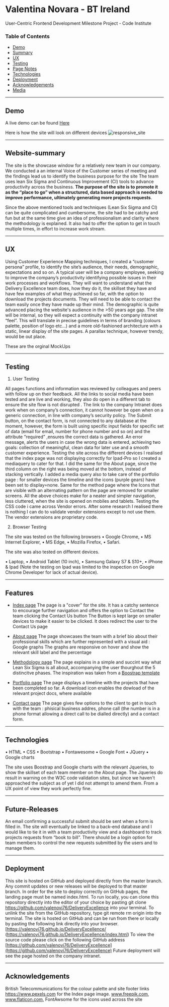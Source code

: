  # Valentina Novara - BT Ireland
User-Centric Frontend Development Milestone Project - Code Institute 


### Table of Contents

- [Demo](#Demo)
- [Summary](#Website-summary)
- [UX](#UX)
- [Testing](#Testing)
- [Page Notes](#Page-Notes)
- [Technologies](#Technologies)
- [Deployment](#Deployment)
- [Acknowledgements](#Acknowledgements)
- [Media](#Media)


________________________________________
## Demo
A live demo can be found [Here](https://valenovi76.github.io/DeliveryExcellence/index.html)

Here is how the site will look on different devices
![responsive_site](https://github.com/valenovi76/DeliveryExcellence/tree/master/assets/images/responsive_site.jpg)

________________________________________
## Website-summary
The site is the showcase window for a relatively new team in our company. 
We conducted a an internal Voice of the Customer series of meeting and the findings lead us to identify the business purpose for the site
The team uses lean Six Sigma and Continuous Improvement (CI) tools to advance productivity across the business. 
**The purpose of the site is to promote it as the “place to go” when a structured, data based approach is needed to improve performance, 
ultimately generating more projects requests**.

Since the above mentioned tools and techniques (Lean Six Sigma and CI) can be quite complicated and cumbersome, the site had to be 
catchy and fun but at the same time give an idea of professionalism and clarity where the methodology is explained. 
It also had to offer the option to get in touch multiple times, in effort to increase work stream.

________________________________________
## UX
Using Customer Experience Mapping techniques, I created a “customer persona” profile, to identify the site’s audience, their needs, 
demographic, expectations and so on.
A typical user will be a company employee, seeking to improve the company’s productivity identifying possible issues in their work 
processes and workflows. 
They will want to understand what the Delivery Excellence team does, how they do it, the skillset they have and have few examples of what 
they achieved so far, with the option to download the projects documents.
They will need to be able to contact the team easily once they have made up their mind.
The demographic is quite advanced placing the website's audience in the >50 years age gap.
The site will be internal, so they will expect a continuity with the company intranet “feel”. This will translate in precise guidelines 
in terms of branding (colours palette, position of logo etc…) and a more old-fashioned architecture with a static, linear display of the 
site pages. A parallax technique, however trendy, would be out place.  

These are the orginal MockUps
________________________________________
## Testing

 1. User Testing


All pages functions and information was reviewed by colleagues and peers with follow up on their feedback. All the links to social media have
been tested and are live and working, they also do open in a different tab to ensure the site flow is not disrupted .
The link to the company Intranet does work when on company’s connection, it cannot however be open when on a generic connection, 
in line with company’s security policy.
The Submit button, on the contact form, is not connected to any database at the moment, however, the form is built using specific 
input fields for specific set of data (email for email, number for phone number and so on) and the attribute “required” ,ensures 
the correct data is gathered. An error message, alerts the users in case the wrong data is entered, 
achieving two goals: collection of meaningful, clean data for later use and a smooth customer experience.
Testing the site across the different devices I realised that the index page was not displaying correctly for Ipad-Pro so I created a mediaquery to cater for that.
I did the same for the About page, since the third column on the right was being moved at the bottom, instead of stacking vertically.
I added a media query also to take care of the portfolio page : for smaller devices the timeline and the icons (purple gears) have been set to display=none.
Same for the method page where the Icons that are visible with an alternating pattern on the page are removed for smaller screens.
All the above choices make for a neater and simpler navigation, less cluttered, when the site is opened on mobiles and tablets.
Testing the CSS code i came across Vendor errors.
After some research I realised there is nothing I can do to validate vendor extensions except to not use them. 
The vendor extensions are proprietary code.

 2. Browser Testing

The site was tested on the following browsers
•	Google Chrome,
•	MS Internet Explorer,
•	MS Edge,
•	Mozilla Firefox,
•	Safari.

The site was also tested on different devices.

•	Laptop,
•	Android Tablet (10 inch),
•	Samsung Galaxy S7 & S10+,
•	iPhone & Ipad (Note the testing on Ipad was limited to the inspection on Google Chrome Developer for lack of actual device).






________________________________________
## Features

 - [Index page](https://valenovi76.github.io/DeliveryExcellence/index.html)
The page is a "cover" for the site. It has a catchy sentence to encourage further navigation and offers the option to Contact the team clicking the Contact Us button
The Button is kept large on smaller devices to make it easier to be clicked. It does redirect the user to the Contact Us page

 - [About page](https://valenovi76.github.io/DeliveryExcellence/team.html)
The page showcases the team with a brief bio about their professional skills which are further represented with a visual aid : Google graphs
The graphs are responsive on hover and show the relevant skill label and the percentage

 - [Methodology page](https://valenovi76.github.io/DeliveryExcellence/method.html)
The page explains in a simple and succint way what Lean Six Sigma is all about, accompanying the user thourghout the 5 distincitve phases.
The inspiration was taken from a [Boostrap template](https://themes.getbootstrap.com/product/sparrow-simple-seamless-alive/)

 - [Portfolio page](https://valenovi76.github.io/DeliveryExcellence/portfolio.html)
The page displays a timeline with the projects that have been completed so far. A download icon enables the dowload of the relevant project docs, where available

 - [Contact page](https://valenovi76.github.io/DeliveryExcellence/contact.html)
The page gives few options to the client to get in touch with the team : phisical business addres, phone call (the number is in a phone format allowing a direct call to be dialled directly) and a contact form.
________________________________________
## Technologies
•	HTML
•	CSS
•	Bootstrap
•	Fontawesome
•	Google Font
•	JQuery
•	Google charts

The site uses Boostrap and Google charts with the relevant Jqueries, to show the skillset of each team member on the About page.
The Jqueries do result in warning on the W3C code validation sites, but since we haven't approached the subject as of yet I did not attempt to amend them.
From a UX point of view they work perfectly fine.

________________________________________

## Future-Releases
An email confirming a successful submit should be sent when a form is filled in.
The site will eventually be linked to a back-end database and I would like to tie it in with a team productivity view and a dashboard to track projects requests from “book to bill”.
There should be a login option for team members to control the new requests submitted by the users and to manage them.

________________________________________
## Deployment
This site is hosted on GitHub and deployed directly from the master branch. Any commit updates or new releases will be deployed to that master branch. In order for the site to deploy correctly on GitHub pages, the landing page must be named index.html.
To run locally, you can clone this repository directly into the editor of your choice by pasting git clone https://github.com/valenovi76/DeliveryExcellence into your terminal. To unlink the site from the GitHub repository, type git remote rm origin into the terminal.
The site is hosted on GitHub and can be run from there or locally by pasting the following link directly into your browser.[https://valenovi76.github.io/DeliveryExcellence/
(https://valenovi76.github.io/DeliveryExcellence/index.html)
To view the source code please click on the following GitHub address [https://github.com/valenovi76/DeliveryExcellence](https://github.com/valenovi76/DeliveryExcellence)
Future deployment will see the page hosted on the company intranet.

________________________________________
## Acknowledgements
British Telecommunications for the colour palette and site footer links
https://www.pexels.com for the Index page image.
www.freepik.com, www.flaticon.com, FontAwsome for the icons used across the site